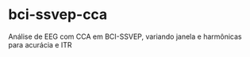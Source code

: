 # bci-ssvep-cca
Análise de EEG com CCA em BCI-SSVEP, variando janela e harmônicas para acurácia e ITR
